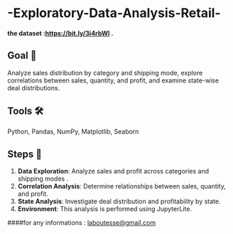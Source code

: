 # -Exploratory-Data-Analysis-Retail-
#### the dataset :https://bit.ly/3i4rbWl . 

## Goal 🎯
Analyze sales distribution by category and shipping mode, explore correlations between sales, quantity, and profit, and examine state-wise deal distributions.
## Tools 🛠️
Python, Pandas, NumPy, Matplotlib, Seaborn 

## Steps 📝
1. **Data Exploration**: Analyze sales and profit across categories and shipping modes .
2. **Correlation Analysis**: Determine relationships between sales, quantity, and profit.
3. **State Analysis**: Investigate deal distribution and profitability by state.
4. **Environment**: This analysis is performed using JupyterLite.

####for any informations : laboutesse@gmail.com
